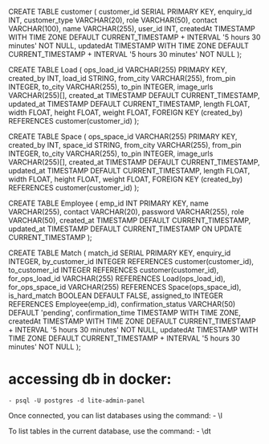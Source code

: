 CREATE TABLE customer (
customer_id SERIAL PRIMARY KEY,
enquiry_id INT,
customer_type VARCHAR(20),
role VARCHAR(50),
contact VARCHAR(100),
name VARCHAR(255),
user_id INT,
createdAt TIMESTAMP WITH TIME ZONE DEFAULT CURRENT_TIMESTAMP + INTERVAL '5 hours 30 minutes' NOT NULL,
updatedAt TIMESTAMP WITH TIME ZONE DEFAULT CURRENT_TIMESTAMP + INTERVAL '5 hours 30 minutes' NOT NULL
);

CREATE TABLE Load (
ops_load_id VARCHAR(255) PRIMARY KEY,
created_by INT,
load_id STRING,
from_city VARCHAR(255),
from_pin INTEGER,
to_city VARCHAR(255),
to_pin INTEGER,
image_urls VARCHAR(255)[],
created_at TIMESTAMP DEFAULT CURRENT_TIMESTAMP,
updated_at TIMESTAMP DEFAULT CURRENT_TIMESTAMP,
length FLOAT,
width FLOAT,
height FLOAT,
weight FLOAT,
FOREIGN KEY (created_by) REFERENCES customer(customer_id)
);

CREATE TABLE Space (
ops_space_id VARCHAR(255) PRIMARY KEY,
created_by INT,
space_id STRING,
from_city VARCHAR(255),
from_pin INTEGER,
to_city VARCHAR(255),
to_pin INTEGER,
image_urls VARCHAR(255)[],
created_at TIMESTAMP DEFAULT CURRENT_TIMESTAMP,
updated_at TIMESTAMP DEFAULT CURRENT_TIMESTAMP,
length FLOAT,
width FLOAT,
height FLOAT,
weight FLOAT,
FOREIGN KEY (created_by) REFERENCES customer(customer_id)
);

CREATE TABLE Employee (
emp_id INT PRIMARY KEY,
name VARCHAR(255),
contact VARCHAR(20),
password VARCHAR(255),
role VARCHAR(50),
created_at TIMESTAMP DEFAULT CURRENT_TIMESTAMP,
updated_at TIMESTAMP DEFAULT CURRENT_TIMESTAMP ON UPDATE CURRENT_TIMESTAMP
);

CREATE TABLE Match (
match_id SERIAL PRIMARY KEY,
enquiry_id INTEGER,
by_customer_id INTEGER REFERENCES customer(customer_id),
to_customer_id INTEGER REFERENCES customer(customer_id),
for_ops_load_id VARCHAR(255) REFERENCES Load(ops_load_id),
for_ops_space_id VARCHAR(255) REFERENCES Space(ops_space_id),
is_hard_match BOOLEAN DEFAULT FALSE,
assigned_to INTEGER REFERENCES Employee(emp_id),
confirmation_status VARCHAR(50) DEFAULT 'pending',
confirmation_time TIMESTAMP WITH TIME ZONE,
createdAt TIMESTAMP WITH TIME ZONE DEFAULT CURRENT_TIMESTAMP + INTERVAL '5 hours 30 minutes' NOT NULL,
updatedAt TIMESTAMP WITH TIME ZONE DEFAULT CURRENT_TIMESTAMP + INTERVAL '5 hours 30 minutes' NOT NULL
);

# accessing db in docker:

    - psql -U postgres -d lite-admin-panel

Once connected, you can list databases using the command: - \l

To list tables in the current database, use the command: - \dt

